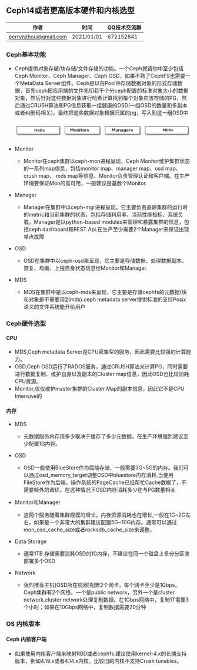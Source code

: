 ## Ceph14或者更高版本硬件和内核选型

| 作者 | 时间 |QQ技术交流群 |
| ------ | ------ |------ |
| perrynzhou@gmail.com |2021/01/01 |672152841 |

### Ceph基本功能

- Ceph提供对象存储/块存储/文件存储的功能。一个Ceph就请你中至少包括Ceph Monitor、Ceph Manager、Ceph OSD，如果不熟了CephFS也需要一个MetaData Server组件。Ceph是以在Pool中存储数据对象的形式存储数据，首先ceph把应用端的文件先切若干个分ceph配置的标准对象大小的数据对象，然后针对这些数据对象进行哈希计算找到每个对象应该存储的PG，然后通过CRUSH算法和PG信息获取一组健康的OSD(一组OSD的数量和多副本或者纠删码相关)，最终把这些数据对象根据归属的pg，写入到这一组OSD中

  ![截屏2021-03-31 上午6.39.34](../images/ceph-chos.png)

- Monitor 

  - Monitor在ceph集群以ceph-mon进程呈现，Ceph Monitor维护集群状态的一系列map信息，包括monitor map、manager map、osd map、crush map、 mds map等信息、Monitor负责管理认证和客户端。在生产环境要保证Mon的高可用，一般建议是基数个Monitor.

- Manager

  - Manager在集群中以ceph-mgr进程呈现，它主要负责追踪集群的运行时的metric和当前集群的状态，包括存储利用率、当前性能指标、系统负载。Manager是以python-based modules来管理和暴露集群的信息，包括ceph dashboard和REST Api.在生产至少需要2个Manager来保证出现单点故障

- OSD

  - OSD在集群中以ceph-osd来呈现，它主要是存储数据、处理数据副本、恢复、均衡、上报自身状态信息给Monitor和Manager.

- MDS

  - MDS在集群中是以ceph-mds来呈现，它主要是存储cephfs的元数据(块和对象是不需要用到mds).ceph metadata server提供标准的支持Posix 语义的文件系统能开给用户

### Ceph硬件选型

#### CPU

- MDS,Ceph metadata Server是CPU密集型的服务，因此需要比较强的计算能力。
- OSD,Ceph OSD运行了RADOS服务，通过CRUSH算法来计算PG，同时需要进行数据复制、维护自身以及副本的Cluster map信息，因此OSD也比较消耗CPU资源。
- Monitor,仅仅维护master集群的Cluster Map的副本信息，因此它不是CPU Intensive的

#### 内存
- MDS
  - 元数据服务内存用多少取决于缓存了多少元数据，在生产环境强烈建议至少配置1G内存。
- OSD
  - OSD一般使用BlueStore作为后端存储，一般需要3G~5G的内存。我们可以通过osd_memory_target调整OSD中bluestore内存消耗.当使用FileStore作为后端，操作系统的PageCache已经帮忙Cache数据了，不需要额外的调优，在这种情况下OSD内存消耗多少在与PG数量相关
- Monitor和Manager
  - 这两个服务随着集群规模的增长，内存资源消耗也在增长,一般在1G~2G左右。如果是一个非常大的集群建议配置5G~10G内存。通常可以通过mon_osd_cache_size或者rocksdb_cache_size来调整。

- Data Storage
  - 通常1TB 存储需要消耗OSD的1G内存，不建议在同一个磁盘上多分分区来部署多个OSD
- Network
  - 强烈推荐主机(OSD所在机器)配置2个网卡，每个网卡至少是1Gbps。Ceph集群有2个网络，一个是public network，另外一个是cluster network.cluster network处理复制数据。在1Gbps网络中，复制1T需要3个小时；如果在10Gbps网络中，复制数据需要20分钟

###  OS 内核版本

#### Ceph 内核客户端

- 如果使用内核客户端来映射RBD或者cephfs.建议使用kernel-4.x的长期支持版本，例如4.19.x或者4.14.x内核。比较旧的内核不支持Crush tunables。